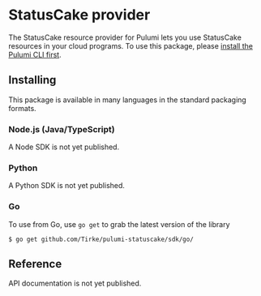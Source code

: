 # StatusCake provider

The StatusCake resource provider for Pulumi lets you use StatusCake resources in your cloud
programs. To use this package, please [install the Pulumi CLI first](https://pulumi.io/).

## Installing

This package is available in many languages in the standard packaging formats.

### Node.js (Java/TypeScript)

A Node SDK is not yet published.

### Python

A Python SDK is not yet published.

### Go

To use from Go, use `go get` to grab the latest version of the library

    $ go get github.com/Tirke/pulumi-statuscake/sdk/go/

## Reference

API documentation is not yet published.
